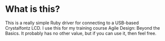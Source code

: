 # What is this?

This is a really simple Ruby driver for connecting to a USB-based Crystalfontz LCD. I use this for my training course Agile Design: Beyond the Basics. It probably has no other value, but if you can use it, then feel free.


